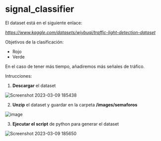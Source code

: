 # signal_classifier
El dataset está en el siguiente enlace:

*https://www.kaggle.com/datasets/wjybuqi/traffic-light-detection-dataset*

Objetivos de la clasificación:
- Rojo
- Verde

En el caso de tener más tiempo, añadiremos más señales de tráfico.

Intrucciones:
1. **Descargar** el dataset


![Screenshot 2023-03-09 185438](https://user-images.githubusercontent.com/62258487/224113853-5c22acd4-4236-44b1-aefd-a01efe1ee919.png)


2. **Unzip** el dataset y guardar en la carpeta **/images/semaforos**


![image](https://user-images.githubusercontent.com/62258487/224114013-df610d17-9776-4436-87e9-712a3ae0c027.png)


3. **Ejecutar el script** de python para generar el dataset


![Screenshot 2023-03-09 185650](https://user-images.githubusercontent.com/62258487/224114398-f7e19698-137c-480c-a7c1-89c6481cda8e.png)

